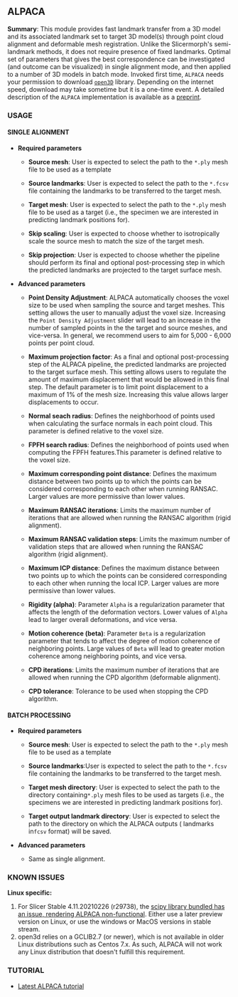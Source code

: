 ## ALPACA

__Summary__: This module provides fast landmark transfer from a 3D model and its associated landmark set to target 3D model(s) through point cloud alignment and deformable mesh registration. Unlike the Slicermorph's semi-landmark methods, it does not require presence of fixed landmarks. Optimal set of parameters that gives the best correspondence can be investigated (and outcome can be visualized) in single alignment mode, and then applied to a number of 3D models in batch mode. Invoked first time, `ALPACA` needs your permission to download [`open3D`](http://www.open3d.org/) library. Depending on the internet speed, download may take sometime but it is a one-time event. A detailed description of the `ALPACA` implementation is available as a [preprint](https://www.biorxiv.org/content/10.1101/2020.09.18.303891v1).

### USAGE

#### SINGLE ALIGNMENT

* __Required parameters__

  * __Source mesh__: User is expected to select the path to the `*.ply` mesh file to be used as a template
  
  * __Source landmarks__: User is expected to select the path to the `*.fcsv` file containing the landmarks to be transferred to the target mesh.
  
  * __Target mesh__: User is expected to select the path to the `*.ply` mesh file to be used as a target (i.e., the specimen we are interested in predicting landmark positions for).
  
  * __Skip scaling__: User is expected to choose whether to isotropically scale the source mesh to match the size of the target mesh.
  
  * __Skip projection__: User is expected to choose whether the pipeline should perform its final and optional post-processing step in which the predicted landmarks are projected to the target surface mesh.

* __Advanced parameters__

  * __Point Density Adjustment__: ALPACA automatically chooses the voxel size to be used when sampling the source and target meshes. This setting allows the user to manually adjust the voxel size. Increasing the `Point Density Adjustment` slider will lead to an increase in the number of sampled points in the the target and source meshes, and vice-versa. In general, we recommend users to aim for 5,000 - 6,000 points per point cloud.
  
  * __Maximum projection factor__: As a final and optional post-processing step of the ALPACA pipeline, the predicted landmarks are projected to the target surface mesh. This setting allows users to regulate the amount of maximum displacement that would be allowed in this final step. The default parameter is to limit point displacement to a maximum of 1% of the mesh size. Increasing this value allows larger displacements to occur.
  
  * __Normal seach radius__: Defines the neighborhood of points used when calculating the surface normals in each point cloud. This parameter is defined relative to the voxel size.
  
  * __FPFH search radius__: Defines the neighborhood of points used when computing the FPFH features.This parameter is defined relative to the voxel size.
  
  * __Maximum corresponding point distance__: Defines the maximum distance between two points up to which the points can be considered corresponding to each other when running RANSAC. Larger values are more permissive than lower values.
  
  * __Maximum RANSAC iterations__: Limits the maximum number of iterations that are allowed when running the RANSAC algorithm (rigid alignment).
  
  * __Maximum RANSAC validation steps__: Limits the maximum number of validation steps that are allowed when running the RANSAC algorithm (rigid alignment).
  
  * __Maximum ICP distance__: Defines the maximum distance between two points up to which the points can be considered corresponding to each other when running the local ICP. Larger values are more permissive than lower values.

  * __Rigidity (alpha)__: Parameter `Alpha` is a regularization parameter that affects the length of the deformation vectors. Lower values of `Alpha` lead to larger overall deformations, and vice versa.

  * __Motion coherence (beta)__: Parameter `Beta` is a regularization parameter that tends to affect the degree of motion coherence of neighboring points. Large values of `Beta` will lead to greater motion coherence among neighboring points, and vice versa.

  * __CPD iterations__: Limits the maximum number of iterations that are allowed when running the CPD algorithm (deformable alignment).
  
  * __CPD tolerance__: Tolerance to be used when stopping the CPD algorithm.
  

#### BATCH PROCESSING

* __Required parameters__

  * __Source mesh__: User is expected to select the path to the `*.ply` mesh file to be used as a template
  
  * __Source landmarks__:User is expected to select the path to the `*.fcsv` file containing the landmarks to be transferred to the target mesh.
  
  * __Target mesh directory__: User is expected to select the path to the directory containing`*.ply` mesh files to be used as targets (i.e., the specimens we are interested in predicting landmark positions for).
  
  * __Target output landmark directory__: User is expected to select the path to the directory on which the ALPACA outputs ( landmarks in`fcsv` format) will be saved.
  
* __Advanced parameters__

  *  Same as single alignment.

### KNOWN ISSUES
**Linux specific:** 
1. For Slicer Stable 4.11.20210226 (r29738), the [scipy library bundled has an issue, rendering ALPACA non-functional](https://discourse.slicer.org/t/slicer-stable-4-11-20210226-issue-with-scipy-package-in-linux/16354). Either use a later preview version on Linux, or use the windows or MacOS versions in stable stream. 
2. open3d relies on a GCLIB2.7 (or newer), which is not available in older Linux distributions such as Centos 7.x. As such, ALPACA will not work any Linux distribution that doesn't fulfill this requirement. 
  
### TUTORIAL

- [Latest ALPACA tutorial](https://github.com/SlicerMorph/Spr_2021/tree/main/Day_4/ALPACA)

